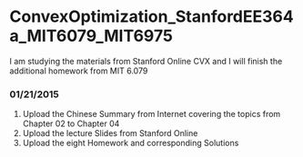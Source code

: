 # ConvexOptimization_StanfordEE364a_MIT6079_MIT6975
I am studying the materials from Stanford Online CVX and I will finish the additional homework from MIT 6.079
### 01/21/2015
1. Upload the Chinese Summary from Internet covering the topics from Chapter 02 to Chapter 04
2. Upload the lecture Slides from Stanford Online
3. Upload the eight Homework and corresponding Solutions 